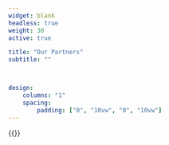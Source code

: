 ```yaml
---
widget: blank
headless: true
weight: 30
active: true

title: "Our Partners"
subtitle: ""



design:
    columns: "1"
    spacing:
        padding: ["0", "10vw", "0", "10vw"]
---
```


{{<collage album="partners" resize_options="210x80" >}}